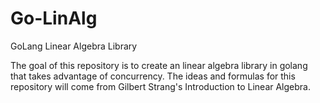 # Go-LinAlg
GoLang Linear Algebra Library


The goal of this repository is to create an linear algebra library in golang that
takes advantage of concurrency. The ideas and formulas for this repository will 
come from Gilbert Strang's Introduction to Linear Algebra.